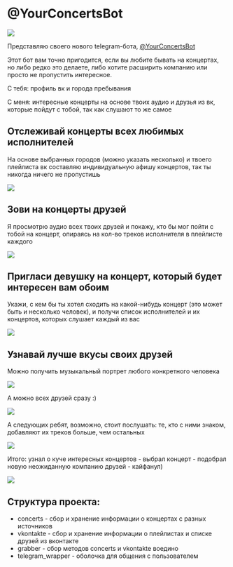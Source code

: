 # @YourConcertsBot

![](http://telegra.ph/file/6fa6da234328c1f518b0e.jpg)

Представляю своего нового telegram-бота, [@YourConcertsBot](https://telegram.me/yourconcertsbot)

Этот бот вам точно пригодится, если вы любите бывать на концертах, но либо редко это делаете, либо хотите расширить компанию или просто не пропустить интересное.

С тебя: профиль вк и города пребывания

С меня: интересные концерты на основе твоих аудио и друзья из вк, которые пойдут с тобой, так как слушают то же самое

## Отслеживай концерты всех любимых исполнителей
На основе выбранных городов (можно указать несколько) и твоего плейлиста вк составляю индивидуальную афишу концертов, так ты никогда ничего не пропустишь

![](http://telegra.ph/file/367341b61898c9af2888b.png)

## Зови на концерты друзей
Я просмотрю аудио всех твоих друзей и покажу, кто бы мог пойти с тобой на концерт, опираясь на кол-во треков исполнителя в плейлисте каждого

![](http://telegra.ph/file/9ede496e664fa53ae80f8.png)

## Пригласи девушку на концерт, который будет интересен вам обоим
Укажи, с кем бы ты хотел сходить на какой-нибудь концерт (это может быть и несколько человек), и получи список исполнителей и их концертов, которых слушает каждый из вас

![](http://telegra.ph/file/91051dd78a4d549cbf64c.png)

## Узнавай лучше вкусы своих друзей
Можно получить музыкальный портрет любого конкретного человека

![](http://telegra.ph/file/56c431753e7162c3bbbb1.png)

А можно всех друзей сразу :)

![](http://telegra.ph/file/2e3883b8d9c36ec0419aa.png)

А следующих ребят, возможно, стоит послушать: те, кто с ними знаком, добавляют их треков больше, чем остальных

![](http://telegra.ph/file/2e922fabcbd7318e58bbc.png)

Итого: узнал о куче интересных концертов - выбрал концерт - подобрал новую неожиданную компанию друзей - кайфанул)

![](http://telegra.ph/file/195fc470b17bca13465ff.gif)


## Структура проекта:
* concerts - сбор и хранение информации о концертах с разных источников
* vkontakte - сбор и хранение информации о плейлистах и списке друзей из вконтакте
* grabber - сбор методов concerts и vkontakte воедино
* telegram_wrapper - оболочка для общения с пользователем
